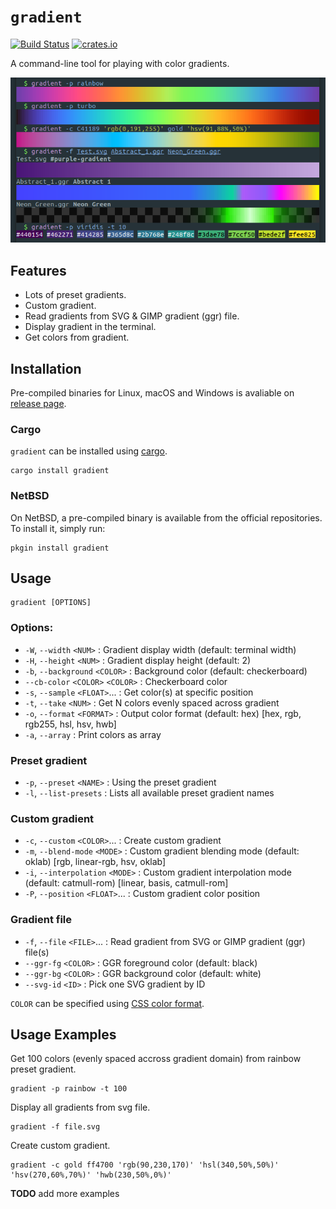 # `gradient`

[![Build Status](https://github.com/mazznoer/gradient-rs/actions/workflows/rust.yml/badge.svg)](https://github.com/mazznoer/gradient-rs/actions)
[![crates.io](https://img.shields.io/crates/v/gradient.svg)](https://crates.io/crates/gradient)

A command-line tool for playing with color gradients.

![gradient-cli-tool](docs/images/gradient-cli-2.png)

## Features

* Lots of preset gradients.
* Custom gradient.
* Read gradients from SVG & GIMP gradient (ggr) file.
* Display gradient in the terminal.
* Get colors from gradient.

## Installation

Pre-compiled binaries for Linux, macOS and Windows is avaliable on [release page](https://github.com/mazznoer/gradient-rs/releases).

### Cargo

`gradient` can be installed using [cargo](https://www.rust-lang.org/tools/install).

```shell
cargo install gradient
```

### NetBSD

On NetBSD, a pre-compiled binary is available from the official repositories.
To install it, simply run:

```shell
pkgin install gradient
```

## Usage

```
gradient [OPTIONS]
```

### Options:

* `-W`, `--width` `<NUM>` : Gradient display width (default: terminal width)
* `-H`, `--height` `<NUM>` : Gradient display height (default: 2)
* `-b`, `--background` `<COLOR>` : Background color (default: checkerboard)
* `--cb-color` `<COLOR>` `<COLOR>` : Checkerboard color
* `-s`, `--sample` `<FLOAT>`... : Get color(s) at specific position
* `-t`, `--take` `<NUM>` : Get N colors evenly spaced across gradient
* `-o`, `--format` `<FORMAT>` : Output color format (default: hex) [hex, rgb, rgb255, hsl, hsv, hwb]
* `-a`, `--array` : Print colors as array

### Preset gradient

* `-p`, `--preset` `<NAME>` : Using the preset gradient
* `-l`, `--list-presets` : Lists all available preset gradient names

### Custom gradient

* `-c`, `--custom` `<COLOR>`... : Create custom gradient
* `-m`, `--blend-mode` `<MODE>` : Custom gradient blending mode (default: oklab) [rgb, linear-rgb, hsv, oklab]
* `-i`, `--interpolation` `<MODE>` : Custom gradient interpolation mode (default: catmull-rom) [linear, basis, catmull-rom]
* `-P`, `--position` `<FLOAT>`... : Custom gradient color position

### Gradient file

* `-f`, `--file` `<FILE>`... : Read gradient from SVG or GIMP gradient (ggr) file(s)
* `--ggr-fg` `<COLOR>` : GGR foreground color (default: black)
* `--ggr-bg` `<COLOR>` : GGR background color (default: white)
* `--svg-id` `<ID>` : Pick one SVG gradient by ID

`COLOR` can be specified using [CSS color format](https://www.w3.org/TR/css-color-4/).

## Usage Examples

Get 100 colors (evenly spaced accross gradient domain) from rainbow preset gradient.

```shell
gradient -p rainbow -t 100
```

Display all gradients from svg file.

```shell
gradient -f file.svg
```

Create custom gradient.

```shell
gradient -c gold ff4700 'rgb(90,230,170)' 'hsl(340,50%,50%)' 'hsv(270,60%,70%)' 'hwb(230,50%,0%)'
```

**TODO** add more examples

